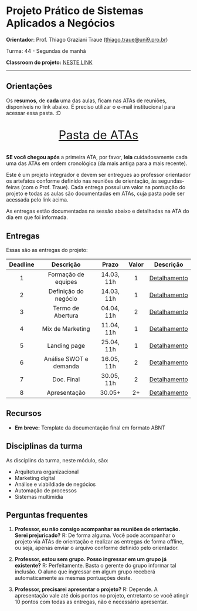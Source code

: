 # Projeto Prático de Sistemas Aplicados a Negócios

**Orientador**: Prof. Thiago Graziani Traue (thiago.traue@uni9.pro.br)

Turma: 44 - Segundas de manhã

**Classroom do projeto:** [NESTE LINK](https://classroom.google.com/c/NDY1OTc2NzM1Njg5?cjc=kq6hckl)

***

## Orientações

Os **resumos**, de **cada** uma das aulas, ficam nas ATAs de reuniões, disponíveis no link abaixo. É preciso utilizar o e-mail institucional para acessar essa pasta. :D

<p style="font-size:2.3em;text-align:center">
    <a href="https://drive.google.com/drive/folders/1MhuJNRfd4QT2WZIFKqIOujaGh4fJXKwT?usp=sharing" target="_blank">Pasta de ATAs</a>
</p>

**SE você chegou após** a primeira ATA, por favor, **leia** cuidadosamente cada uma das ATAs em ordem cronológica (da mais antiga para a mais recente).

Este é um projeto integrador e devem ser entregues ao professor orientador os artefatos conforme definido nas reuniões de orientação, às segundas-feiras (com o Prof. Traue). Cada entrega possui um valor na pontuação do projeto e todas as aulas são documentadas em ATAs, cuja pasta pode ser acessada pelo link acima. 

As entregas estão documentadas na sessão abaixo e detalhadas na ATA do dia em que foi informada.

## Entregas

Essas são as entregas do projeto:

| Deadline |      Descrição          | Prazo      | Valor | Descrição                                                                                                       |
|:--------:|:-----------------------:|:----------:|:-----:|:---------------------------------------------------------------------------------------------------------------:|
|    1     | Formação de equipes     | 14.03, 11h |   1   |[Detalhamento](https://docs.google.com/document/d/11ELlGkqy29jIayXnTrEPF8zYzzLyaTS3D3bJWZWUkhI/edit?usp=sharing) |
|    2     | Definição do negócio    | 14.03, 11h |   1   |[Detalhamento](https://docs.google.com/document/d/179B8ONQJoLYsQQKHXAV0i6xS2pqQ69D1mNWo6Lm6MGA/edit?usp=sharing) |
|    3     | Termo de Abertura       | 04.04, 11h |   2   |[Detalhamento](https://docs.google.com/document/d/1Z3RD88-lKDKaXsrbe5znPmAC-NUJQvQOhp5aVf27r9M/edit?usp=sharing) |
|    4     | Mix de Marketing        | 11.04, 11h |   1   |[Detalhamento](https://docs.google.com/document/d/16UdIokOQozMnVNTr5zWGcXu8bcvl_OBAauOqDcPriqk/edit?usp=sharing) |
|    5     | Landing page            | 25.04, 11h |   1   |[Detalhamento](https://docs.google.com/document/d/1VMTbn6OngA5sHrdVgSd9lrlUNLFK8JE0rink4sCada4/edit?usp=sharing) |
|    6     | Análise SWOT e demanda  | 16.05, 11h |   2   |[Detalhamento](https://docs.google.com/document/d/150mI0AGB3dGtNq3KFgK7WGJBxle1aIb5eywRv1sCe9g/edit?usp=sharing) |
|    7     | Doc. Final              | 30.05, 11h |   2   |[Detalhamento](https://docs.google.com/document/d/1NQB_IeMlwXqoGKX2np3hSiUKX75Unb505MrPtvFewI8/edit?usp=sharing) |
|    8     | Apresentação            | 30.05+     |   2+  |[Detalhamento](https://docs.google.com/document/d/16QILxyvjoZl9wts_BID29qMXC-egiLajNfinpPqzf4s/edit?usp=sharing) |

## Recursos

- **Em breve:** Template da documentação final em formato ABNT

## Disciplinas da turma

As disciplins da turma, neste módulo, são:

- Arquitetura organizacional
- Marketing digital
- Análise e viabildiade de negócios
- Automação de processos
- Sistemas multimidia

## Perguntas frequentes

1. **Professor, eu não consigo acompanhar as reuniões de orientação. Serei prejuricado?**
    R: De forma alguma. Você pode acompanhar o projeto via ATAs de orientação e realizar as entregas de forma offline, ou seja, apenas enviar o arquivo conforme definido pelo orientador.

2. **Professor, estou sem grupo. Posso ingressar em um grupo já existente?**
    R: Perfeitamente. Basta o gerente do grupo informar tal inclusão. O aluno que ingressar em algum grupo receberá automaticamente as mesmas pontuações deste.

3. **Professor, precisarei apresentar o projeto?**
    R: Depende. A apresentação vale até dois pontos no projeto, entretanto se você atingir 10 pontos com todas as entregas, não é necessário apresentar.